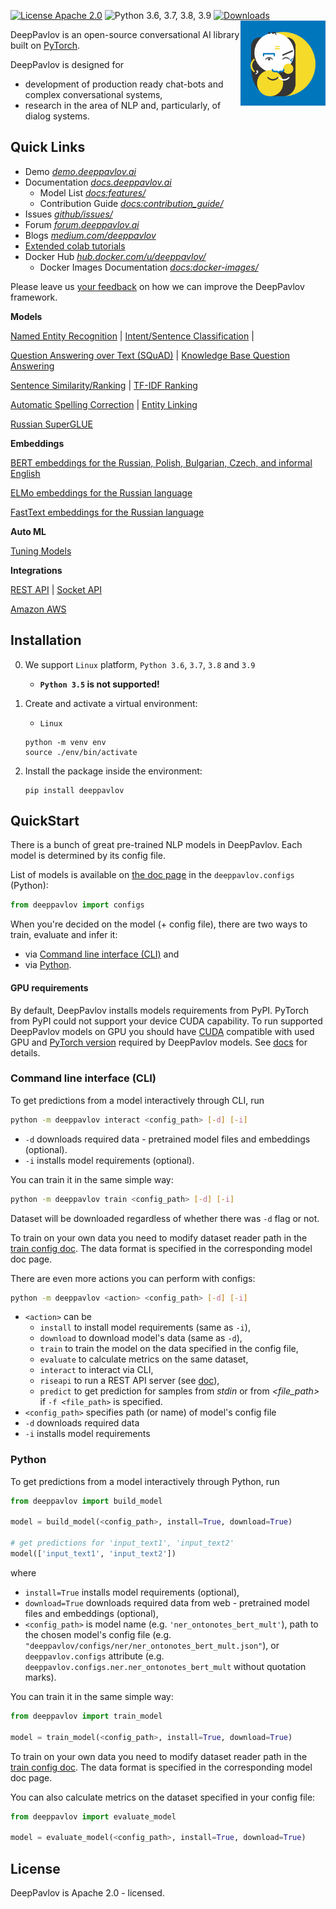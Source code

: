 [![License Apache 2.0](https://img.shields.io/badge/license-Apache%202.0-blue.svg)](LICENSE)
![Python 3.6, 3.7, 3.8, 3.9](https://img.shields.io/badge/python-3.6%20%7C%203.7%20%7C%203.8%20%7C%203.9-green.svg)
[![Downloads](https://pepy.tech/badge/deeppavlov)](https://pepy.tech/project/deeppavlov)
<img align="right" height="27%" width="27%" src="docs/_static/deeppavlov_logo.png"/>

DeepPavlov is an open-source conversational AI library built on [PyTorch](https://pytorch.org/).

DeepPavlov is designed for
* development of production ready chat-bots and complex conversational systems,
* research in the area of NLP and, particularly, of dialog systems.

## Quick Links

* Demo [*demo.deeppavlov.ai*](https://demo.deeppavlov.ai/)
* Documentation [*docs.deeppavlov.ai*](http://docs.deeppavlov.ai/)
    * Model List [*docs:features/*](http://docs.deeppavlov.ai/en/master/features/overview.html)
    * Contribution Guide [*docs:contribution_guide/*](http://docs.deeppavlov.ai/en/master/devguides/contribution_guide.html)
* Issues [*github/issues/*](https://github.com/deeppavlov/DeepPavlov/issues)
* Forum [*forum.deeppavlov.ai*](https://forum.deeppavlov.ai/)
* Blogs [*medium.com/deeppavlov*](https://medium.com/deeppavlov)
* [Extended colab tutorials](https://github.com/deeppavlov/dp_tutorials)
* Docker Hub [*hub.docker.com/u/deeppavlov/*](https://hub.docker.com/u/deeppavlov/) 
    * Docker Images Documentation [*docs:docker-images/*](http://docs.deeppavlov.ai/en/master/intro/installation.html#docker-images)

Please leave us [your feedback](https://forms.gle/i64fowQmiVhMMC7f9) on how we can improve the DeepPavlov framework.

**Models**

[Named Entity Recognition](http://docs.deeppavlov.ai/en/master/features/models/NER.html) | [Intent/Sentence Classification](http://docs.deeppavlov.ai/en/master/features/models/classifiers.html) |

[Question Answering over Text (SQuAD)](http://docs.deeppavlov.ai/en/master/features/models/SQuAD.html) | [Knowledge Base Question Answering](http://docs.deeppavlov.ai/en/master/features/models/kbqa.html)

[Sentence Similarity/Ranking](http://docs.deeppavlov.ai/en/master/features/models/neural_ranking.html) | [TF-IDF Ranking](http://docs.deeppavlov.ai/en/master/features/models/tfidf_ranking.html) 

[Automatic Spelling Correction](http://docs.deeppavlov.ai/en/master/features/models/spelling_correction.html) | [Entity Linking](http://docs.deeppavlov.ai/en/master/features/models/entity_linking.html)

[Russian SuperGLUE](http://docs.deeppavlov.ai/en/master/features/models/superglue.html)

**Embeddings**

[BERT embeddings for the Russian, Polish, Bulgarian, Czech, and informal English](http://docs.deeppavlov.ai/en/master/features/pretrained_vectors.html#bert)

[ELMo embeddings for the Russian language](http://docs.deeppavlov.ai/en/master/features/pretrained_vectors.html#elmo)

[FastText embeddings for the Russian language](http://docs.deeppavlov.ai/en/master/features/pretrained_vectors.html#fasttext)

**Auto ML**

[Tuning Models](http://docs.deeppavlov.ai/en/master/features/hypersearch.html)

**Integrations**

[REST API](http://docs.deeppavlov.ai/en/master/integrations/rest_api.html) | [Socket API](http://docs.deeppavlov.ai/en/master/integrations/socket_api.html)

[Amazon AWS](http://docs.deeppavlov.ai/en/master/integrations/aws_ec2.html)

## Installation

0. We support `Linux` platform, `Python 3.6`, `3.7`, `3.8` and `3.9`
    * **`Python 3.5` is not supported!**

1. Create and activate a virtual environment:
    * `Linux`
    ```
    python -m venv env
    source ./env/bin/activate
    ```
2. Install the package inside the environment:
    ```
    pip install deeppavlov
    ```

## QuickStart

There is a bunch of great pre-trained NLP models in DeepPavlov. Each model is
determined by its config file.

List of models is available on
[the doc page](http://docs.deeppavlov.ai/en/master/features/overview.html) in
the `deeppavlov.configs` (Python):

```python
from deeppavlov import configs
```

When you're decided on the model (+ config file), there are two ways to train,
evaluate and infer it:

* via [Command line interface (CLI)](#command-line-interface-cli) and
* via [Python](#python).

#### GPU requirements

By default, DeepPavlov installs models requirements from PyPI. PyTorch from PyPI could not support your device CUDA
capability. To run supported DeepPavlov models on GPU you should have [CUDA](https://developer.nvidia.com/cuda-toolkit)
compatible with used GPU and [PyTorch version](deeppavlov/requirements/pytorch.txt) required by DeepPavlov models.
See [docs](https://docs.deeppavlov.ai/en/master/intro/quick_start.html#using-gpu) for details.

### Command line interface (CLI)

To get predictions from a model interactively through CLI, run

```bash
python -m deeppavlov interact <config_path> [-d] [-i]
```

* `-d` downloads required data - pretrained model files and embeddings (optional).
* `-i` installs model requirements (optional).

You can train it in the same simple way:

```bash
python -m deeppavlov train <config_path> [-d] [-i]
```

Dataset will be downloaded regardless of whether there was `-d` flag or not.

To train on your own data you need to modify dataset reader path in the
[train config doc](http://docs.deeppavlov.ai/en/master/intro/config_description.html#train-config).
The data format is specified in the corresponding model doc page. 

There are even more actions you can perform with configs:

```bash
python -m deeppavlov <action> <config_path> [-d] [-i]
```

* `<action>` can be
    * `install` to install model requirements (same as `-i`),
    * `download` to download model's data (same as `-d`),
    * `train` to train the model on the data specified in the config file,
    * `evaluate` to calculate metrics on the same dataset,
    * `interact` to interact via CLI,
    * `riseapi` to run a REST API server (see
    [doc](http://docs.deeppavlov.ai/en/master/integrations/rest_api.html)),
    * `predict` to get prediction for samples from *stdin* or from
      *<file_path>* if `-f <file_path>` is specified.
* `<config_path>` specifies path (or name) of model's config file
* `-d` downloads required data
* `-i` installs model requirements


### Python

To get predictions from a model interactively through Python, run

```python
from deeppavlov import build_model

model = build_model(<config_path>, install=True, download=True)

# get predictions for 'input_text1', 'input_text2'
model(['input_text1', 'input_text2'])
```
where
* `install=True` installs model requirements (optional),
* `download=True` downloads required data from web - pretrained model files and embeddings (optional),
* `<config_path>` is model name (e.g. `'ner_ontonotes_bert_mult'`), path to the chosen model's config file (e.g.
  `"deeppavlov/configs/ner/ner_ontonotes_bert_mult.json"`),  or `deeppavlov.configs` attribute (e.g.
  `deeppavlov.configs.ner.ner_ontonotes_bert_mult` without quotation marks).

You can train it in the same simple way:

```python
from deeppavlov import train_model 

model = train_model(<config_path>, install=True, download=True)
```

To train on your own data you need to modify dataset reader path in the
[train config doc](http://docs.deeppavlov.ai/en/master/intro/config_description.html#train-config).
The data format is specified in the corresponding model doc page. 

You can also calculate metrics on the dataset specified in your config file:

```python
from deeppavlov import evaluate_model 

model = evaluate_model(<config_path>, install=True, download=True)
```

## License

DeepPavlov is Apache 2.0 - licensed.
